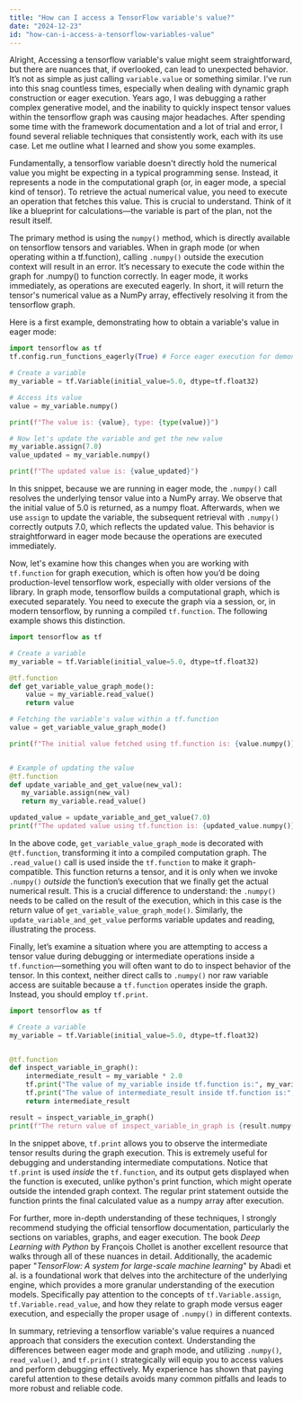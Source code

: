 ```yaml
---
title: "How can I access a TensorFlow variable's value?"
date: "2024-12-23"
id: "how-can-i-access-a-tensorflow-variables-value"
---
```


Alright,  Accessing a tensorflow variable's value might seem straightforward, but there are nuances that, if overlooked, can lead to unexpected behavior. It’s not as simple as just calling `variable.value` or something similar. I’ve run into this snag countless times, especially when dealing with dynamic graph construction or eager execution. Years ago, I was debugging a rather complex generative model, and the inability to quickly inspect tensor values within the tensorflow graph was causing major headaches. After spending some time with the framework documentation and a lot of trial and error, I found several reliable techniques that consistently work, each with its use case. Let me outline what I learned and show you some examples.

Fundamentally, a tensorflow variable doesn't directly hold the numerical value you might be expecting in a typical programming sense. Instead, it represents a node in the computational graph (or, in eager mode, a special kind of tensor). To retrieve the actual numerical value, you need to execute an operation that fetches this value. This is crucial to understand. Think of it like a blueprint for calculations—the variable is part of the plan, not the result itself.

The primary method is using the `numpy()` method, which is directly available on tensorflow tensors and variables. When in graph mode (or when operating within a tf.function), calling `.numpy()` outside the execution context will result in an error. It’s necessary to execute the code within the graph for .numpy() to function correctly. In eager mode, it works immediately, as operations are executed eagerly. In short, it will return the tensor's numerical value as a NumPy array, effectively resolving it from the tensorflow graph.

Here is a first example, demonstrating how to obtain a variable's value in eager mode:

```python
import tensorflow as tf
tf.config.run_functions_eagerly(True) # Force eager execution for demonstration purposes

# Create a variable
my_variable = tf.Variable(initial_value=5.0, dtype=tf.float32)

# Access its value
value = my_variable.numpy()

print(f"The value is: {value}, type: {type(value)}")

# Now let's update the variable and get the new value
my_variable.assign(7.0)
value_updated = my_variable.numpy()

print(f"The updated value is: {value_updated}")
```

In this snippet, because we are running in eager mode, the `.numpy()` call resolves the underlying tensor value into a NumPy array. We observe that the initial value of 5.0 is returned, as a numpy float. Afterwards, when we use `assign` to update the variable, the subsequent retrieval with `.numpy()` correctly outputs 7.0, which reflects the updated value. This behavior is straightforward in eager mode because the operations are executed immediately.

Now, let's examine how this changes when you are working with `tf.function` for graph execution, which is often how you’d be doing production-level tensorflow work, especially with older versions of the library. In graph mode, tensorflow builds a computational graph, which is executed separately. You need to execute the graph via a session, or, in modern tensorflow, by running a compiled `tf.function`. The following example shows this distinction.

```python
import tensorflow as tf

# Create a variable
my_variable = tf.Variable(initial_value=5.0, dtype=tf.float32)

@tf.function
def get_variable_value_graph_mode():
    value = my_variable.read_value()
    return value

# Fetching the variable's value within a tf.function
value = get_variable_value_graph_mode()

print(f"The initial value fetched using tf.function is: {value.numpy()}")


# Example of updating the value
@tf.function
def update_variable_and_get_value(new_val):
   my_variable.assign(new_val)
   return my_variable.read_value()

updated_value = update_variable_and_get_value(7.0)
print(f"The updated value using tf.function is: {updated_value.numpy()}")
```

In the above code, `get_variable_value_graph_mode` is decorated with `@tf.function`, transforming it into a compiled computation graph. The `.read_value()` call is used inside the `tf.function` to make it graph-compatible. This function returns a tensor, and it is only when we invoke `.numpy()` *outside* the function’s execution that we finally get the actual numerical result. This is a crucial difference to understand: the `.numpy()` needs to be called on the result of the execution, which in this case is the return value of `get_variable_value_graph_mode()`. Similarly, the `update_variable_and_get_value` performs variable updates and reading, illustrating the process.

Finally, let’s examine a situation where you are attempting to access a tensor value during debugging or intermediate operations inside a `tf.function`—something you will often want to do to inspect behavior of the tensor. In this context, neither direct calls to `.numpy()` nor raw variable access are suitable because a `tf.function` operates inside the graph. Instead, you should employ `tf.print`.

```python
import tensorflow as tf

# Create a variable
my_variable = tf.Variable(initial_value=5.0, dtype=tf.float32)


@tf.function
def inspect_variable_in_graph():
    intermediate_result = my_variable * 2.0
    tf.print("The value of my_variable inside tf.function is:", my_variable.read_value())
    tf.print("The value of intermediate_result inside tf.function is:", intermediate_result)
    return intermediate_result

result = inspect_variable_in_graph()
print(f"The return value of inspect_variable_in_graph is {result.numpy()}")
```

In the snippet above, `tf.print` allows you to observe the intermediate tensor results during the graph execution. This is extremely useful for debugging and understanding intermediate computations. Notice that `tf.print` is used *inside* the `tf.function`, and its output gets displayed when the function is executed, unlike python's print function, which might operate outside the intended graph context. The regular print statement outside the function prints the final calculated value as a numpy array after execution.

For further, more in-depth understanding of these techniques, I strongly recommend studying the official tensorflow documentation, particularly the sections on variables, graphs, and eager execution. The book *Deep Learning with Python* by François Chollet is another excellent resource that walks through all of these nuances in detail. Additionally, the academic paper "*TensorFlow: A system for large-scale machine learning*" by Abadi et al. is a foundational work that delves into the architecture of the underlying engine, which provides a more granular understanding of the execution models. Specifically pay attention to the concepts of `tf.Variable.assign`, `tf.Variable.read_value`, and how they relate to graph mode versus eager execution, and especially the proper usage of `.numpy()` in different contexts.

In summary, retrieving a tensorflow variable's value requires a nuanced approach that considers the execution context. Understanding the differences between eager mode and graph mode, and utilizing `.numpy()`, `read_value()`, and `tf.print()` strategically will equip you to access values and perform debugging effectively. My experience has shown that paying careful attention to these details avoids many common pitfalls and leads to more robust and reliable code.
